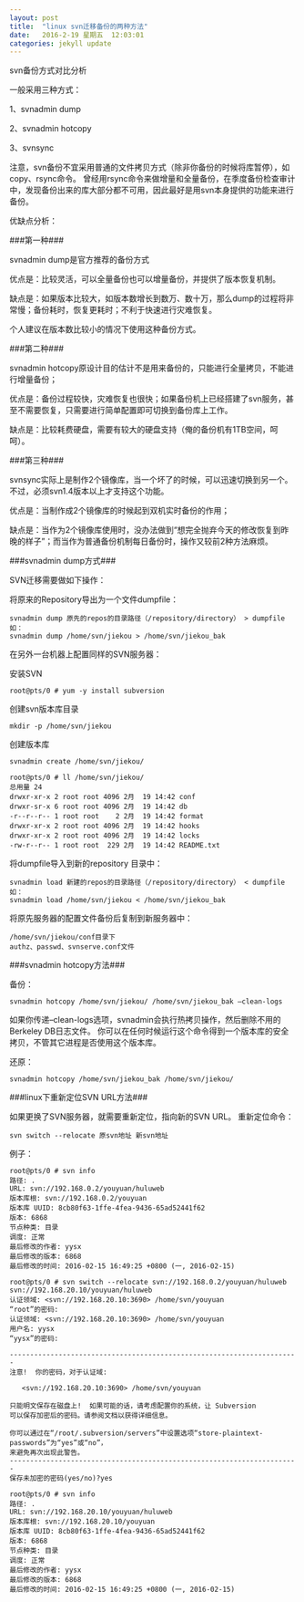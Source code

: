```yaml
---
layout: post
title:  "linux svn迁移备份的两种方法"
date:   2016-2-19 星期五  12:03:01 
categories: jekyll update
---
```


svn备份方式对比分析

一般采用三种方式：

1、svnadmin dump

2、svnadmin hotcopy

3、svnsync

注意，svn备份不宜采用普通的文件拷贝方式（除非你备份的时候将库暂停），如copy、rsync命令。
曾经用rsync命令来做增量和全量备份，在季度备份检查审计中，发现备份出来的库大部分都不可用，因此最好是用svn本身提供的功能来进行备份。

优缺点分析：

###第一种###

svnadmin dump是官方推荐的备份方式

优点是：比较灵活，可以全量备份也可以增量备份，并提供了版本恢复机制。

缺点是：如果版本比较大，如版本数增长到数万、数十万，那么dump的过程将非常慢；备份耗时，恢复更耗时；不利于快速进行灾难恢复。

个人建议在版本数比较小的情况下使用这种备份方式。

###第二种###

svnadmin hotcopy原设计目的估计不是用来备份的，只能进行全量拷贝，不能进行增量备份；

优点是：备份过程较快，灾难恢复也很快；如果备份机上已经搭建了svn服务，甚至不需要恢复，只需要进行简单配置即可切换到备份库上工作。

缺点是：比较耗费硬盘，需要有较大的硬盘支持（俺的备份机有1TB空间，呵呵）。

###第三种###

svnsync实际上是制作2个镜像库，当一个坏了的时候，可以迅速切换到另一个。不过，必须svn1.4版本以上才支持这个功能。

优点是：当制作成2个镜像库的时候起到双机实时备份的作用；

缺点是：当作为2个镜像库使用时，没办法做到“想完全抛弃今天的修改恢复到昨晚的样子”；而当作为普通备份机制每日备份时，操作又较前2种方法麻烦。

###svnadmin dump方式###

SVN迁移需要做如下操作：

将原来的Repository导出为一个文件dumpfile：

	svnadmin dump 原先的repos的目录路径（/repository/directory） > dumpfile
	如：
	svnadmin dump /home/svn/jiekou > /home/svn/jiekou_bak

在另外一台机器上配置同样的SVN服务器：

安装SVN

	root@pts/0 # yum -y install subversion

创建svn版本库目录

	mkdir -p /home/svn/jiekou

创建版本库

	svnadmin create /home/svn/jiekou/

	root@pts/0 # ll /home/svn/jiekou/
	总用量 24
	drwxr-xr-x 2 root root 4096 2月  19 14:42 conf
	drwxr-sr-x 6 root root 4096 2月  19 14:42 db
	-r--r--r-- 1 root root    2 2月  19 14:42 format
	drwxr-xr-x 2 root root 4096 2月  19 14:42 hooks
	drwxr-xr-x 2 root root 4096 2月  19 14:42 locks
	-rw-r--r-- 1 root root  229 2月  19 14:42 README.txt

将dumpfile导入到新的repository 目录中：

	svnadmin load 新建的repos的目录路径（/repository/directory） < dumpfile
	如：
	svnadmin load /home/svn/jiekou < /home/svn/jiekou_bak

将原先服务器的配置文件备份后复制到新服务器中：

	/home/svn/jiekou/conf目录下
	authz、passwd、svnserve.conf文件

###svnadmin hotcopy方法###

备份：

	svnadmin hotcopy /home/svn/jiekou/ /home/svn/jiekou_bak –clean-logs

如果你传递–clean-logs选项，svnadmin会执行热拷贝操作，然后删除不用的Berkeley DB日志文件。
你可以在任何时候运行这个命令得到一个版本库的安全拷贝，不管其它进程是否使用这个版本库。

还原：

	svnadmin hotcopy /home/svn/jiekou_bak /home/svn/jiekou/

###linux下重新定位SVN URL方法###

如果更换了SVN服务器，就需要重新定位，指向新的SVN URL。
重新定位命令：

	svn switch --relocate 原svn地址 新svn地址

例子：

	root@pts/0 # svn info
	路径: .
	URL: svn://192.168.0.2/youyuan/huluweb
	版本库根: svn://192.168.0.2/youyuan
	版本库 UUID: 8cb80f63-1ffe-4fea-9436-65ad52441f62
	版本: 6868
	节点种类: 目录
	调度: 正常
	最后修改的作者: yysx
	最后修改的版本: 6868
	最后修改的时间: 2016-02-15 16:49:25 +0800 (一, 2016-02-15)
	
	root@pts/0 # svn switch --relocate svn://192.168.0.2/youyuan/huluweb svn://192.168.20.10/youyuan/huluweb
	认证领域: <svn://192.168.20.10:3690> /home/svn/youyuan
	“root”的密码: 
	认证领域: <svn://192.168.20.10:3690> /home/svn/youyuan
	用户名: yysx
	“yysx”的密码: 
	
	-----------------------------------------------------------------------
	注意!  你的密码，对于认证域:
	
	   <svn://192.168.20.10:3690> /home/svn/youyuan
	
	只能明文保存在磁盘上!  如果可能的话，请考虑配置你的系统，让 Subversion
	可以保存加密后的密码。请参阅文档以获得详细信息。
	
	你可以通过在“/root/.subversion/servers”中设置选项“store-plaintext-	passwords”为“yes”或“no”，
	来避免再次出现此警告。
	-----------------------------------------------------------------------
	保存未加密的密码(yes/no)?yes
	
	root@pts/0 # svn info
	路径: .
	URL: svn://192.168.20.10/youyuan/huluweb
	版本库根: svn://192.168.20.10/youyuan
	版本库 UUID: 8cb80f63-1ffe-4fea-9436-65ad52441f62
	版本: 6868
	节点种类: 目录
	调度: 正常
	最后修改的作者: yysx
	最后修改的版本: 6868
	最后修改的时间: 2016-02-15 16:49:25 +0800 (一, 2016-02-15)
